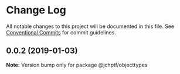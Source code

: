 # Change Log

All notable changes to this project will be documented in this file.
See [Conventional Commits](https://conventionalcommits.org) for commit guidelines.

## 0.0.2 (2019-01-03)

**Note:** Version bump only for package @jchptf/objecttypes
